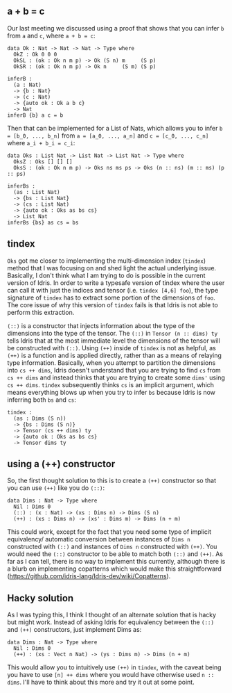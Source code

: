 
## a + b = c

Our last meeting we discussed using a proof that shows that you can infer `b` from `a` and `c`, where `a + b = c`:

```
data Ok : Nat -> Nat -> Nat -> Type where
  OkZ : Ok 0 0 0
  OkSL : (ok : Ok n m p) -> Ok (S n) m     (S p)
  OkSR : (ok : Ok n m p) -> Ok n     (S m) (S p)

inferB : 
  (a : Nat)
  -> {b : Nat}
  -> (c : Nat)
  -> {auto ok : Ok a b c}
  -> Nat
inferB {b} a c = b
```

Then that can be implemented for a List of Nats, which allows you to infer `b = [b_0, ..., b_n]` from `a = [a_0, ..., a_n]` and `c = [c_0, ..., c_n]` where `a_i + b_i = c_i`:

```
data Oks : List Nat -> List Nat -> List Nat -> Type where
  OksZ : Oks [] [] []
  OksS : (ok : Ok n m p) -> Oks ns ms ps -> Oks (n :: ns) (m :: ms) (p :: ps)

inferBs :
  (as : List Nat)
  -> {bs : List Nat}
  -> (cs : List Nat)
  -> {auto ok : Oks as bs cs}
  -> List Nat
inferBs {bs} as cs = bs
```

## tindex

`Oks` got me closer to implementing the multi-dimension index (`tindex`) method that I was focusing on and shed light the actual underlying issue. Basically, I don't think what I am trying to do is possible in the current version of Idris. In order to write a typesafe version of tindex where the user can call it with just the indices and tensor (i.e. `tindex [4,6] foo`), the type signature of `tindex` has to extract some portion of the dimensions of `foo`. The core issue of why this version of `tindex` fails is that Idris is not able to perform this extraction.

`(::)` is a constructor that injects information about the type of the dimensions into the type of the tensor. The `(::)` in `Tensor (n :: dims) ty` tells Idris that at the most immediate level the dimensions of the tensor will be constructed with `(::)`. Using `(++)` inside of `tindex` is not as helpful, as `(++)` is a function and is applied directly, rather than as a means of relaying type information. Basically, when you attempt to partition the dimensions into `cs ++ dims`, Idris doesn't understand that you are trying to find `cs` from `cs ++ dims` and instead thinks that you are trying to create some `dims'` using `cs ++ dims`. `tindex` subsequently thinks `cs` is an implicit argument, which means everything blows up when you try to infer `bs` because Idris is now inferring both `bs` and `cs`:

```
tindex : 
  (as : Dims (S n))
  -> {bs : Dims (S n)}
  -> Tensor (cs ++ dims) ty
  -> {auto ok : Oks as bs cs}
  -> Tensor dims ty
```

## using a (++) constructor

So, the first thought solution to this is to create a `(++)` constructor so that you can use `(++)` like you do `(::)`:

```
data Dims : Nat -> Type where
  Nil : Dims 0
  (::) : (x : Nat) -> (xs : Dims n) -> Dims (S n)
  (++) : (xs : Dims n) -> (xs' : Dims m) -> Dims (n + m)
```

This could work, except for the fact that you need some type of implicit equivalency/ automatic conversion between instances of `Dims n` constructed with `(::)` and instances of `Dims n` constructed with `(++)`. You would need the `(::)` constructor to be able to match both `(::)` and `(++)`. As far as I can tell, there is no way to implement this currently, although there is a blurb on implementing copatterns which would make this straightforward (https://github.com/idris-lang/Idris-dev/wiki/Copatterns).


## Hacky solution

As I was typing this, I think I thought of an alternate solution that is hacky but might work. Instead of asking Idris for equivalency between the `(::)` and `(++)` constructors, just implement Dims as:

```
data Dims : Nat -> Type where
  Nil : Dims 0
  (++) : (xs : Vect n Nat) -> (ys : Dims m) -> Dims (n + m)
```

This would allow you to intuitively use `(++)` in `tindex`, with the caveat being you have to use `[n] ++ dims` where you would have otherwise used `n :: dims`. I'll have to think about this more and try it out at some point.